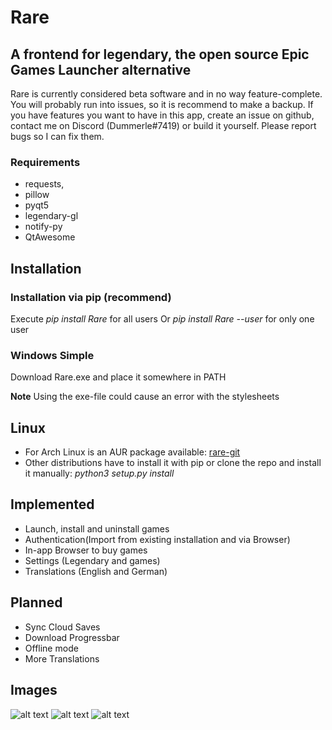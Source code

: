 # Rare

## A frontend for legendary, the open source Epic Games Launcher alternative

Rare is currently considered beta software and in no way feature-complete. You will probably run into issues, so it is recommend to make a backup. If you have features you want to have in this app, create an issue on github, contact me on Discord (Dummerle#7419) or build it yourself. Please report bugs so I can fix them.


### Requirements

- requests,
- pillow
- pyqt5
- legendary-gl
- notify-py
- QtAwesome

## Installation

### Installation via pip (recommend)

Execute *pip install Rare* for all users Or *pip install Rare --user* for only one user

### Windows Simple

Download Rare.exe and place it somewhere in PATH

**Note**
Using the exe-file could cause an error with the stylesheets

## Linux

- For Arch Linux is an AUR package available: [rare-git](https://aur.archlinux.org/packages/rare-git)
- Other distributions have to install it with pip or clone the repo and install it manually: *python3 setup.py install*

## Implemented

- Launch, install and uninstall games
- Authentication(Import from existing installation and via Browser)
- In-app Browser to buy games
- Settings (Legendary and games)
- Translations (English and German)

## Planned
- Sync Cloud Saves
- Download Progressbar
- Offline mode
- More Translations

## Images

![alt text](https://github.com/Dummerle/Rare/blob/main/Screenshots/Rare.png?raw=true)
![alt text](https://github.com/Dummerle/Rare/blob/main/Screenshots/GameInfo.png?raw=true)
![alt text](https://github.com/Dummerle/Rare/blob/main/Screenshots/RareSettings.png?raw=true)

